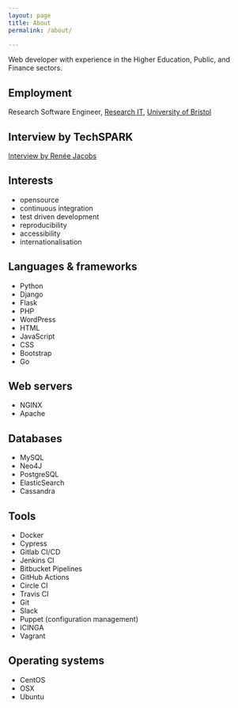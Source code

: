 ```yaml
---
layout: page
title: About
permalink: /about/

---	
```

Web developer with experience in the Higher Education, Public, and Finance sectors.

## Employment
Research Software Engineer, [Research IT](http://www.bristol.ac.uk/research-it/), [University of Bristol](http://www.bristol.ac.uk)

## Interview by TechSPARK
[Interview by Renée Jacobs](https://www.techspark.co/blog/2020/10/22/profile-tessa-alexander/)

## Interests
- opensource
- continuous integration
- test driven development
- reproducibility
- accessibility
- internationalisation

## Languages & frameworks
- Python
- Django
- Flask
- PHP
- WordPress
- HTML
- JavaScript
- CSS
- Bootstrap
- Go

## Web servers
- NGINX
- Apache

## Databases
- MySQL
- Neo4J
- PostgreSQL
- ElasticSearch
- Cassandra

## Tools
- Docker
- Cypress
- Gitlab CI/CD
- Jenkins CI
- Bitbucket Pipelines
- GitHub Actions
- Circle CI
- Travis CI
- Git
- Slack
- Puppet (configuration management)
- ICINGA
- Vagrant

## Operating systems
- CentOS
- OSX
- Ubuntu